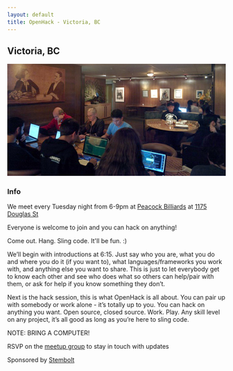 ```yaml
---
layout: default
title: OpenHack - Victoria, BC
---
```


## Victoria, BC

![Peacock Billiards, Victoria BC](/victoria/victoria.jpg)

### Info

We meet every Tuesday night from 6-9pm at [Peacock Billiards](http://www.peacockbilliards.com/) at [1175 Douglas St](https://maps.google.ca/maps?client=ubuntu&channel=fs&oe=utf-8&q=1280+Broad+St&ie=UTF8&hq=&hnear=1280+Broad+St,+Victoria,+British+Columbia+V8W+2A4&gl=ca&t=m&z=16&vpsrc=://maps.google.ca/maps?ie=UTF-8&q=peacocks+victoria&fb=1&gl=ca&hq=peacocks+victoria&cid=0,0,8681642815041155577&ei=V6XuUamgC4ybigKlxICwBQ&ved=0CDUQrwswAA)

Everyone is welcome to join and you can hack on anything!

Come out. Hang. Sling code. It'll be fun. :)

We’ll begin with introductions at 6:15. Just say who you are, what you do and where you do it (if you want to), what languages/frameworks you work with, and anything else you want to share. This is just to let everybody get to know each other and see who does what so others can help/pair with them, or ask for help if you know something they don’t.

Next is the hack session, this is what OpenHack is all about. You can pair up with somebody or work alone - it’s totally up to you. You can hack on anything you want. Open source, closed source. Work. Play. Any skill level on any project, it’s all good as long as you’re here to sling code.

NOTE: BRING A COMPUTER!

RSVP on the [meetup group](http://www.meetup.com/OpenHack-Victoria) to stay in touch with updates

Sponsored by [Stembolt](https://stembolt.com/)
